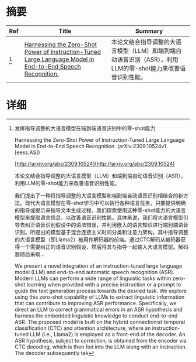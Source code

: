# 摘要

| Ref | Title | Summary |
| --- | --- | --- |
| [^1] | [Harnessing the Zero-Shot Power of Instruction-Tuned Large Language Model in End-to-End Speech Recognition.](http://arxiv.org/abs/2309.10524) | 本论文结合指导调整的大语言模型（LLM）和端到端自动语音识别（ASR），利用LLM的零-shot能力来改善语音识别性能。 |

# 详细

[^1]: 发挥指导调整的大语言模型在端到端语音识别中的零-shot能力

    Harnessing the Zero-Shot Power of Instruction-Tuned Large Language Model in End-to-End Speech Recognition. (arXiv:2309.10524v1 [eess.AS])

    [http://arxiv.org/abs/2309.10524](http://arxiv.org/abs/2309.10524)

    本论文结合指导调整的大语言模型（LLM）和端到端自动语音识别（ASR），利用LLM的零-shot能力来改善语音识别性能。

    

    我们提出了一种将指导调整的大语言模型和端到端自动语音识别相结合的新方法。现代大语言模型在零-shot学习中可以执行各种语言任务，只要提供明确的指导或提示来指导文本生成过程。我们探索使用这种零-shot能力的大语言模型来提取语言信息，以改善语音识别性能。具体来说，我们将大语言模型引导去纠正语音识别假设中的语法错误，并利用嵌入的语言知识进行端到端语音识别。所提出的模型基于混合连接主义时间分类和注意力架构，其中指导调整的大语言模型（即Llama2）被用作解码器的前端。通过CTC解码从编码器获得一个需要纠正的语音识别假设，然后将其与指导一起输入大语言模型。解码器随后采取...

    We present a novel integration of an instruction-tuned large language model (LLM) and end-to-end automatic speech recognition (ASR). Modern LLMs can perform a wide range of linguistic tasks within zero-shot learning when provided with a precise instruction or a prompt to guide the text generation process towards the desired task. We explore using this zero-shot capability of LLMs to extract linguistic information that can contribute to improving ASR performance. Specifically, we direct an LLM to correct grammatical errors in an ASR hypothesis and harness the embedded linguistic knowledge to conduct end-to-end ASR. The proposed model is built on the hybrid connectionist temporal classification (CTC) and attention architecture, where an instruction-tuned LLM (i.e., Llama2) is employed as a front-end of the decoder. An ASR hypothesis, subject to correction, is obtained from the encoder via CTC decoding, which is then fed into the LLM along with an instruction. The decoder subsequently tak
    

